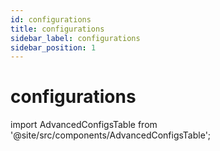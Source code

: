 ```yaml
---
id: configurations
title: configurations
sidebar_label: configurations
sidebar_position: 1
---
```


# configurations

import AdvancedConfigsTable from '@site/src/components/AdvancedConfigsTable';

<AdvancedConfigsTable />
